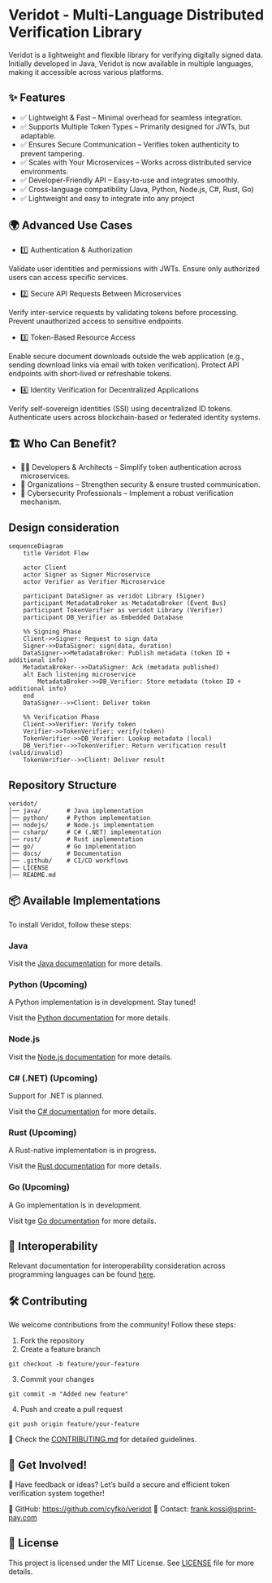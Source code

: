 # Veridot - Multi-Language Distributed Verification Library

Veridot is a lightweight and flexible library for verifying digitally signed data. Initially developed in Java, Veridot is now available in multiple languages, making it accessible across various platforms.

## ✨ Features

- ✅ Lightweight & Fast – Minimal overhead for seamless integration.
- ✅ Supports Multiple Token Types – Primarily designed for JWTs, but adaptable.
- ✅ Ensures Secure Communication – Verifies token authenticity to prevent tampering.
- ✅ Scales with Your Microservices – Works across distributed service environments.
- ✅ Developer-Friendly API – Easy-to-use and integrates smoothly.
- ✅ Cross-language compatibility (Java, Python, Node.js, C#, Rust, Go)
- ✅ Lightweight and easy to integrate into any project

## 🌍 Advanced Use Cases

- 1️⃣ Authentication & Authorization

Validate user identities and permissions with JWTs.
Ensure only authorized users can access specific services.


- 2️⃣ Secure API Requests Between Microservices

Verify inter-service requests by validating tokens before processing.
Prevent unauthorized access to sensitive endpoints.


- 3️⃣ Token-Based Resource Access

Enable secure document downloads outside the web application (e.g., sending download links via email with token verification).
Protect API endpoints with short-lived or refreshable tokens.


- 4️⃣ Identity Verification for Decentralized Applications

Verify self-sovereign identities (SSI) using decentralized ID tokens.
Authenticate users across blockchain-based or federated identity systems.


## 🏗 Who Can Benefit?

- 👨‍💻 Developers & Architects – Simplify token authentication across microservices.
- 🏢 Organizations – Strengthen security & ensure trusted communication.
- 🔐 Cybersecurity Professionals – Implement a robust verification mechanism.

## Design consideration

```mermaid
sequenceDiagram
    title Veridot Flow

    actor Client
    actor Signer as Signer Microservice
    actor Verifier as Verifier Microservice
    
    participant DataSigner as veridot Library (Signer)
    participant MetadataBroker as MetadataBroker (Event Bus)
    participant TokenVerifier as veridot Library (Verifier)
    participant DB_Verifier as Embedded Database

    %% Signing Phase
    Client->>Signer: Request to sign data
    Signer->>DataSigner: sign(data, duration)
    DataSigner->>MetadataBroker: Publish metadata (token ID + additional info)
    MetadataBroker-->>DataSigner: Ack (metadata published)
    alt Each listening microservice
        MetadataBroker->>DB_Verifier: Store metadata (token ID + additional info)
    end
    DataSigner-->>Client: Deliver token

    %% Verification Phase
    Client->>Verifier: Verify token
    Verifier->>TokenVerifier: verify(token)
    TokenVerifier->>DB_Verifier: Lookup metadata (local)
    DB_Verifier-->>TokenVerifier: Return verification result (valid/invalid)
    TokenVerifier-->>Client: Deliver result
```

## Repository Structure
```
veridot/
│── java/       # Java implementation
│── python/     # Python implementation
│── nodejs/     # Node.js implementation
│── csharp/     # C# (.NET) implementation
│── rust/       # Rust implementation
│── go/         # Go implementation
│── docs/       # Documentation
│── .github/    # CI/CD workflows
│── LICENSE
│── README.md
```

## 📦 Available Implementations

To install Veridot, follow these steps:

### Java
Visit the [Java documentation](java/README.md) for more details.

### Python (Upcoming)
A Python implementation is in development. Stay tuned!

Visit the [Python documentation](python/README.md) for more details.

### Node.js
Visit the [Node.js documentation](nodejs/README.md) for more details.

### C# (.NET) (Upcoming)
Support for .NET is planned.

Visit the [C# documentation](csharp/README.md) for more details.

### Rust (Upcoming)
A Rust-native implementation is in progress.

Visit the [Rust documentation](rust/README.md) for more details.

### Go (Upcoming)
A Go implementation is in development.

Visit tge [Go documentation](go/README.md) for more details.

## 🔗 Interoperability 
Relevant documentation for interoperability consideration across programming languages can be found [here](docs/INTEROPERABILITY.md).

## 🛠 Contributing

We welcome contributions from the community! Follow these steps:

1. Fork the repository
2. Create a feature branch

```shell
git checkout -b feature/your-feature
```

3. Commit your changes

```shell
git commit -m "Added new feature"
```

4. Push and create a pull request

```shell
git push origin feature/your-feature
```

📖 Check the [CONTRIBUTING.md](CONTRIBUTING.md) for detailed guidelines.

## 📢 Get Involved!
💬 Have feedback or ideas? Let’s build a secure and efficient token verification system together!

📌 GitHub: https://github.com/cyfko/veridot
📧 Contact: frank.kossi@sprint-pay.com

## 📜 License
This project is licensed under the MIT License. See [LICENSE](LICENSE)  file for more details.

